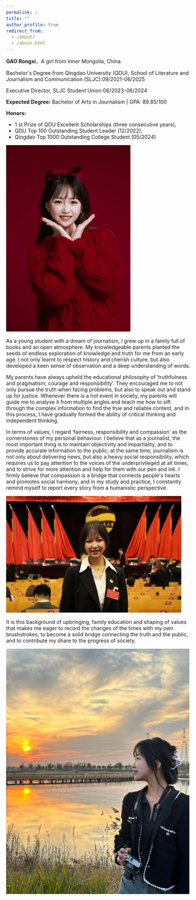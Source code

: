 ```yaml
---
permalink: /
title: ""
author_profile: true
redirect_from: 
  - /about/
  - /about.html
---
```


**GAO Rongxi**，A girl from Inner Mongolia, China. 

Bachelor's Degree from Qingdao University (QDU), School of Literature and Journalism and Communication (SLJC).<nobr>09/2021-06/2025</nobr>

Executive Director, SLJC Student Union <nobr>06/2023-06/2024</nobr>

**Expected Degree:** Bachelor of Arts in Journalism \| GPA: 89.85/100 

**Honors:**   
- 1 st Prize of QDU Excellent Scholarships (three consecutive years),   
- QDU Top 100 Outstanding Student Leader (12/2022),  
- Qingdao Top 1000 Outstanding College Student (05/2024)

![photograph](../images/photograph.jpg#pic_center)

As a young student with a dream of journalism, I grew up in a family full of books and an open atmosphere. My knowledgeable parents planted the seeds of endless exploration of knowledge and truth for me from an early age. I not only learnt to respect history and cherish culture, but also developed a keen sense of observation and a deep understanding of words.

 

My parents have always upheld the educational philosophy of ‘truthfulness and pragmatism, courage and responsibility’. They encouraged me to not only pursue the truth when facing problems, but also to speak out and stand up for justice. Whenever there is a hot event in society, my parents will guide me to analyse it from multiple angles and teach me how to sift through the complex information to find the true and reliable content, and in this process, I have gradually formed the ability of critical thinking and independent thinking.



In terms of values, I regard ‘fairness, responsibility and compassion’ as the cornerstones of my personal behaviour. I believe that as a journalist, the most important thing is to maintain objectivity and impartiality, and to provide accurate information to the public; at the same time, journalism is not only about delivering news, but also a heavy social responsibility, which requires us to pay attention to the voices of the underprivileged at all times, and to strive for more attention and help for them with our pen and ink. I firmly believe that compassion is a bridge that connects people's hearts and promotes social harmony, and in my study and practice, I constantly remind myself to report every story from a humanistic perspective.

![meeting](../images/meeting.jpg)

It is this background of upbringing, family education and shaping of values that makes me eager to record the changes of the times with my own brushstrokes, to become a solid bridge connecting the truth and the public, and to contribute my share to the progress of society.

![scenery](../images/scenery.png)
